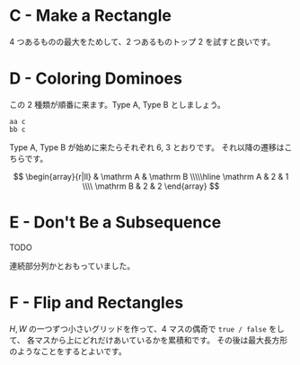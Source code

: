 # C - Make a Rectangle

$4$ つあるものの最大をためして、$2$ つあるものトップ $2$ を試すと良いです。


# D - Coloring Dominoes

この $2$ 種類が順番に来ます。Type A, Type B としましょう。

```
aa c
bb c
```

Type A, Type B が始めに来たらそれぞれ $6$, $3$ とおりです。
それ以降の遷移はこちらです。

$$
\begin{array}{r|ll}
                &   \mathrm A   &   \mathrm B \\\\\hline
    \mathrm A   &   2           &   1         \\\\
    \mathrm B   &   2           &   2
\end{array}
$$

# E - Don't Be a Subsequence

TODO

連続部分列かとおもっていました。


# F - Flip and Rectangles

$H, W$ の一つずつ小さいグリッドを作って、$4$ マスの偶奇で `true / false` をして、
各マスから上にどれだけあいているかを累積和です。
その後は最大長方形のようなことをするとよいです。
